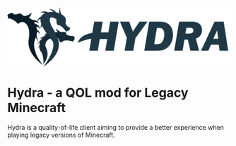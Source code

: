 <div align="center">
    <img src="logo.png">
</div>

# Hydra - a QOL mod for Legacy Minecraft
Hydra is a quality-of-life client aiming to provide a better experience when playing legacy versions of Minecraft.